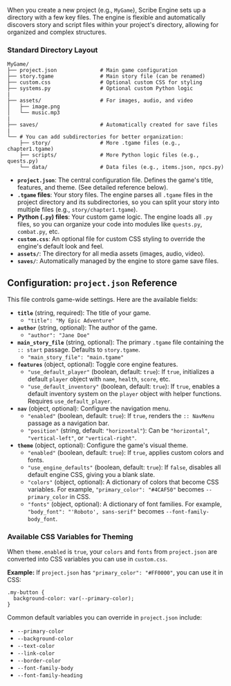 When you create a new project (e.g., `MyGame`), Scribe Engine sets up a directory with a few key files. The engine is flexible and automatically discovers story and script files within your project's directory, allowing for organized and complex structures.

### Standard Directory Layout

```
MyGame/
├── project.json              # Main game configuration
├── story.tgame               # Main story file (can be renamed)
├── custom.css                # Optional custom CSS for styling
├── systems.py                # Optional custom Python logic
|
├── assets/                   # For images, audio, and video
│   ├── image.png
│   └── music.mp3
|
├── saves/                    # Automatically created for save files
|
└── # You can add subdirectories for better organization:
    ├── story/                # More .tgame files (e.g., chapter1.tgame)
    ├── scripts/              # More Python logic files (e.g., quests.py)
    └── data/                 # Data files (e.g., items.json, npcs.py)
```

- **`project.json`**: The central configuration file. Defines the game's title, features, and theme. (See detailed reference below).
- **`.tgame` files**: Your story files. The engine parses all `.tgame` files in the project directory and its subdirectories, so you can split your story into multiple files (e.g., `story/chapter1.tgame`).
- **Python (`.py`) files**: Your custom game logic. The engine loads all `.py` files, so you can organize your code into modules like `quests.py`, `combat.py`, etc.
- **`custom.css`**: An optional file for custom CSS styling to override the engine's default look and feel.
- **`assets/`**: The directory for all media assets (images, audio, video).
- **`saves/`**: Automatically managed by the engine to store game save files.

## Configuration: `project.json` Reference

This file controls game-wide settings. Here are the available fields:

- **`title`** (string, required): The title of your game.
    - `"title": "My Epic Adventure"`
- **`author`** (string, optional): The author of the game.
    - `"author": "Jane Doe"`
- **`main_story_file`** (string, optional): The primary `.tgame` file containing the `:: start` passage. Defaults to `story.tgame`.
    - `"main_story_file": "main.tgame"`
- **`features`** (object, optional): Toggle core engine features.
    - `"use_default_player"` (boolean, default: `true`): If `true`, initializes a default `player` object with `name`, `health`, `score`, etc.
    - `"use_default_inventory"` (boolean, default: `true`): If `true`, enables a default inventory system on the `player` object with helper functions. Requires `use_default_player`.
- **`nav`** (object, optional): Configure the navigation menu.
    - `"enabled"` (boolean, default: `true`): If `true`, renders the `:: NavMenu` passage as a navigation bar.
    - `"position"` (string, default: `"horizontal"`): Can be `"horizontal"`, `"vertical-left"`, or `"vertical-right"`.
- **`theme`** (object, optional): Configure the game's visual theme.
    - `"enabled"` (boolean, default: `true`): If `true`, applies custom colors and fonts.
    - `"use_engine_defaults"` (boolean, default: `true`): If `false`, disables all default engine CSS, giving you a blank slate.
    - `"colors"` (object, optional): A dictionary of colors that become CSS variables. For example, `"primary_color": "#4CAF50"` becomes `--primary_color` in CSS.
    - `"fonts"` (object, optional): A dictionary of font families. For example, `"body_font": "'Roboto', sans-serif"` becomes `--font-family-body_font`.

### Available CSS Variables for Theming

When `theme.enabled` is `true`, your `colors` and `fonts` from `project.json` are converted into CSS variables you can use in `custom.css`.

**Example:** If `project.json` has `"primary_color": "#FF0000"`, you can use it in CSS:

```
.my-button {
  background-color: var(--primary-color);
}
```

Common default variables you can override in `project.json` include:

- `--primary-color`
- `--background-color`
- `--text-color`
- `--link-color`
- `--border-color`
- `--font-family-body`
- `--font-family-heading`